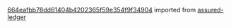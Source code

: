 [664eafbb78dd61404b4202365f59e354f9f34904](https://github.com/insolar/assured-ledger/commit/664eafbb78dd61404b4202365f59e354f9f34904) imported from [assured-ledger](https://github.com/insolar/assured-ledger)
